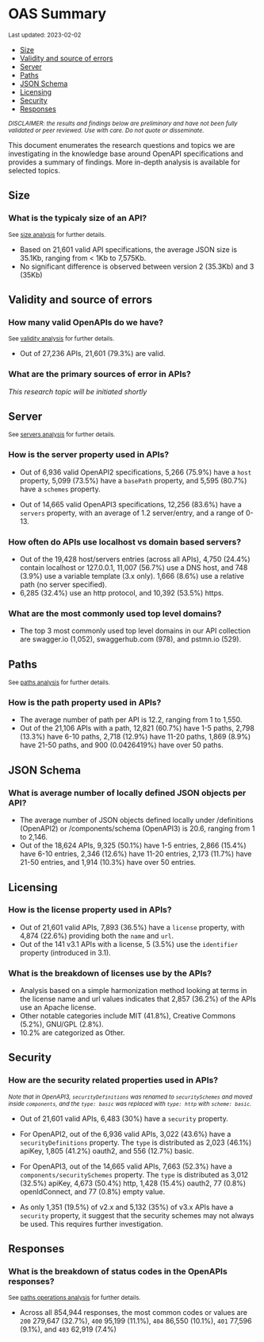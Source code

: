 OAS Summary
================
<sup>Last updated: 2023-02-02</sup>

- <a href="#size" id="toc-size">Size</a>
- <a href="#validity-and-source-of-errors"
  id="toc-validity-and-source-of-errors">Validity and source of errors</a>
- <a href="#server" id="toc-server">Server</a>
- <a href="#paths" id="toc-paths">Paths</a>
- <a href="#json-schema" id="toc-json-schema">JSON Schema</a>
- <a href="#licensing" id="toc-licensing">Licensing</a>
- <a href="#security" id="toc-security">Security</a>
- <a href="#responses" id="toc-responses">Responses</a>

<sup>*DISCLAIMER: the results and findings below are preliminary and
have not been fully validated or peer reviewed. Use with care. Do not
quote or disseminate.*</sup>

This document enumerates the research questions and topics we are
investigating in the knowledge base around OpenAPI specifications and
provides a summary of findings. More in-depth analysis is available for
selected topics.

## Size

### What is the typicaly size of an API?

<sup>See [size analysis](oas_size.md) for further details.<sup>

- Based on 21,601 valid API specifications, the average JSON size is
  35.1Kb, ranging from \< 1Kb to 7,575Kb.
- No significant difference is observed between version 2 (35.3Kb) and 3
  (35Kb)

## Validity and source of errors

### How many valid OpenAPIs do we have?

<sup>See [validity analysis](oas_validity.md) for further details.<sup>

- Out of 27,236 APIs, 21,601 (79.3%) are valid.

### What are the primary sources of error in APIs?

*This research topic will be initiated shortly*

## Server

<sup>See [servers analysis](oas_servers.md) for further details.</sup>

### How is the server property used in APIs?

- Out of 6,936 valid OpenAPI2 specifications, 5,266 (75.9%) have a
  `host` property, 5,099 (73.5%) have a `basePath` property, and 5,595
  (80.7%) have a `schemes` property.

- Out of 14,665 valid OpenAPI3 specifications, 12,256 (83.6%) have a
  `servers` property, with an average of 1.2 server/entry, and a range
  of 0-13.

### How often do APIs use localhost vs domain based servers?

- Out of the 19,428 host/servers entries (across all APIs), 4,750
  (24.4%) contain localhost or 127.0.0.1, 11,007 (56.7%) use a DNS host,
  and 748 (3.9%) use a variable template (3.x only). 1,666 (8.6%) use a
  relative path (no server specified).
- 6,285 (32.4%) use an http protocol, and 10,392 (53.5%) https.

### What are the most commonly used top level domains?

- The top 3 most commonly used top level domains in our API collection
  are swagger.io (1,052), swaggerhub.com (978), and pstmn.io (529).

## Paths

<sup>See [paths analysis](oas_paths.md) for further details.</sup>

### How is the path property used in APIs?

- The average number of path per API is 12.2, ranging from 1 to 1,550.
- Out of the 21,106 APIs with a path, 12,821 (60.7%) have 1-5 paths,
  2,798 (13.3%) have 6-10 paths, 2,718 (12.9%) have 11-20 paths, 1,869
  (8.9%) have 21-50 paths, and 900 (0.0426419%) have over 50 paths.

## JSON Schema

### What is average number of locally defined JSON objects per API?

- The average number of JSON objects defined locally under /definitions
  (OpenAPI2) or /components/schema (OpenAPI3) is 20.6, ranging from 1 to
  2,146.
- Out of the 18,624 APIs, 9,325 (50.1%) have 1-5 entries, 2,866 (15.4%)
  have 6-10 entries, 2,346 (12.6%) have 11-20 entries, 2,173 (11.7%)
  have 21-50 entries, and 1,914 (10.3%) have over 50 entries.

## Licensing

### How is the license property used in APIs?

- Out of 21,601 valid APIs, 7,893 (36.5%) have a `license` property,
  with 4,874 (22.6%) providing both the `name` and `url`.
- Out of the 141 v3.1 APIs with a license, 5 (3.5%) use the `identifier`
  property (introduced in 3.1).

### What is the breakdown of licenses use by the APIs?

- Analysis based on a simple harmonization method looking at terms in
  the license name and url values indicates that 2,857 (36.2%) of the
  APIs use an Apache license.
- Other notable categories include MIT (41.8%), Creative Commons (5.2%),
  GNU/GPL (2.8%).
- 10.2% are categorized as Other.

## Security

### How are the security related properties used in APIs?

<sup>*Note that in OpenAPI3, `securityDefinitions` was renamed to
`securitySchemes` and moved inside `components`, and the `type: basic`
was replaced with `type: http` with `scheme: basic`.*</sup>

- Out of 21,601 valid APIs, 6,483 (30%) have a `security` property.

- For OpenAPI2, out of the 6,936 valid APIs, 3,022 (43.6%) have a
  `securityDefinitions` property. The `type` is distributed as 2,023
  (46.1%) apiKey, 1,805 (41.2%) oauth2, and 556 (12.7%) basic.

- For OpenAPI3, out of the 14,665 valid APIs, 7,663 (52.3%) have a
  `components/securitySchemes` property. The `type` is distributed as
  3,012 (32.5%) apiKey, 4,673 (50.4%) http, 1,428 (15.4%) oauth2, 77
  (0.8%) openIdConnect, and 77 (0.8%) empty value.

- As only 1,351 (19.5%) of v2.x and 5,132 (35%) of v3.x APIs have a
  `security` property, it suggest that the security schemes may not
  always be used. This requires further investigation.

## Responses

### What is the breakdown of status codes in the OpenAPIs responses?

<sup>See [paths operations analysis](oas_paths_operations.md) for
further details.<sup>

- Across all 854,944 responses, the most common codes or values are
  `200` 279,647 (32.7%), `400` 95,199 (11.1%), `404` 86,550 (10.1%),
  `401` 77,596 (9.1%), and `403` 62,919 (7.4%)
